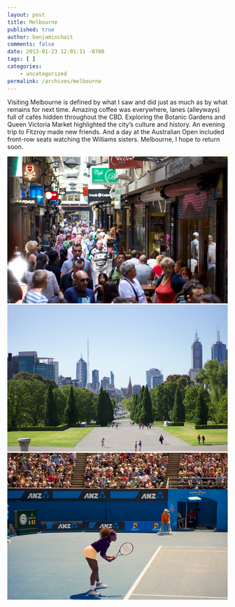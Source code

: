 ```yaml
---
layout: post
title: Melbourne
published: true
author: benjaminchait
comments: false
date: 2013-01-23 12:01:11 -0700
tags: [ ]
categories:
    - uncategorized
permalink: /archives/melbourne
---
```

Visiting Melbourne is defined by what I saw and did just as much as by what remains for next time. Amazing coffee was everywhere, lanes (alleyways) full of cafés hidden throughout the CBD. Exploring the Botanic Gardens and Queen Victoria Market highlighted the city’s culture and history. An evening trip to Fitzroy made new friends. And a day at the Australian Open included front-row seats watching the Williams sisters. Melbourne, I hope to return soon.

![Centre Place, one of many lanes in Melbourne][1]
![Looking toward the CBD from the Shrine of Remembrance][2]
![Serena Williams at the Australian Open][3]

 [1]: /wp-content/uploads/media/img/2013/01/melbourne/DSC02834.jpg
 [2]: /wp-content/uploads/media/img/2013/01/melbourne/DSC02861.jpg
 [3]: /wp-content/uploads/media/img/2013/01/melbourne/DSC02918.jpg
